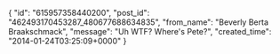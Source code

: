  {
   "id": "615957358440200",
   "post_id": "462493170453287_480677688634835",
   "from_name": "Beverly Berta Braakschmack",
   "message": "Uh WTF? Where's Pete?",
   "created_time": "2014-01-24T03:25:09+0000"
 }
